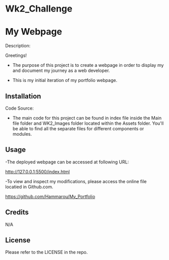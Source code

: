 # Wk2_Challenge


# My Webpage

Description:

Greetings! 

- The purpose of this project is to create a webpage in order to display my and document my journey as a web developer.
  
- This is my initial iteration of my portfolio webpage.


## Installation

Code Source:

- The main code for this project can be found in index file inside the Main file folder and WK2_Images folder located within the Assets folder.
  You'll be able to find all the separate files for different components or modules.


## Usage

-The deployed webpage can be accessed at following URL:

http://127.0.0.1:5500/index.html


-To view and inspect my modifications, please access the online file locatied in Github.com.

https://github.com/Hammarou/My_Portfolio


## Credits

N/A

## License

Please refer to the LICENSE in the repo.



